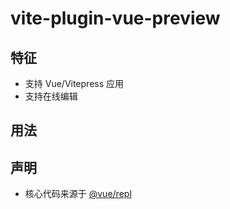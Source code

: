 # vite-plugin-vue-preview

## 特征

- 支持 Vue/Vitepress 应用
- 支持在线编辑

## 用法

## 声明

- 核心代码来源于 [@vue/repl](https://github.com/vuejs/repl)
